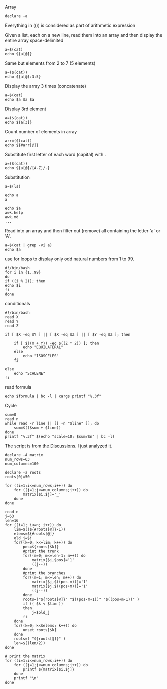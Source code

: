 Array
```
declare -a
```

Everything in (()) is considered as part of arithmetic expression


Given a list, each on a new line, read them into an array and then display the entire array space-delimited
```
a=$(cat)
echo ${a[@]}
```

Same but elements from 2 to 7 (5 elements)
```
a=($(cat))
echo ${a[@]:3:5}
```

Display the array 3 times (concatenate)
```
a=$(cat)
echo $a $a $a
```

Display 3rd element
```
a=($(cat))
echo ${a[3]}
```

Count number of elements in array
```
arr=($(cat))
echo ${#arr[@]}
```

Substitute first letter of each word (capital) with .
```
a=($(cat))
echo ${a[@]/[A-Z]/.}
```

Substitution
```
a=$(ls)

echo a
a

echo $a
awk.help
awk.md
...
```


Read into an array and then filter out (remove) all containing the letter 'a' or 'A'.
```
a=$(cat | grep -vi a)
echo $a
```

use for loops to display only odd natural numbers from 1 to 99.
```
#!/bin/bash
for i in {1..99}
do
if ((i % 2)); then
echo $i
fi
done
```

conditionals
```
#!/bin/bash
read X
read Y
read Z

if [ $X -eq $Y ] || [ $X -eq $Z ] || [ $Y -eq $Z ]; then

    if [ $((X + Y)) -eq $((Z * 2)) ]; then
        echo "EQUILATERAL"
    else
        echo "ISOSCELES"
    fi

else
    echo "SCALENE"
fi
```

read formula
```
echo $formula | bc -l | xargs printf "%.3f"
```

Cycle
```
sum=0
read n
while read -r line || [[ -n "$line" ]]; do
    sum=$(($sum + $line))
done
printf "%.3f" $(echo "scale=10; $sum/$n" | bc -l)
```

The script is from [the Discussions](https://www.hackerrank.com/challenges/fractal-trees-all/forum/comments/182305). I just analyzed it.
```
declare -A matrix
num_rows=63
num_columns=100

declare -a roots
roots[0]=50

for ((i=1;i<=num_rows;i++)) do
    for ((j=1;j<=num_columns;j++)) do
        matrix[$i,$j]='_'
    done
done

read n
j=63
len=16
for ((i=1; i<=n; i++)) do
    lim=$((${#roots[@]}-1))
    elems=${#roots[@]}
    old_j=$j
    for((k=0; k<=lim; k++)) do
        pos=${roots[$k]}
        #print the trunk
        for((m=0; m<=len-1; m++)) do
            matrix[$j,$pos]='1'
            ((j--))
        done
        #print the branches
        for((m=1; m<=len; m++)) do
            matrix[$j,$((pos-m))]='1'
            matrix[$j,$((pos+m))]='1'
            ((j--))
        done
        roots=("${roots[@]}" "$((pos-m+1))" "$((pos+m-1))" )
        if (( $k < $lim ))
        then
            j=$old_j
        fi
    done
    for((k=0; k<$elems; k++)) do
        unset roots[$k]
    done
    roots=( "${roots[@]}" )
    len=$((len/2))
done

# print the matrix
for ((i=1;i<=num_rows;i++)) do
    for ((j=1;j<=num_columns;j++)) do
        printf ${matrix[$i,$j]}
    done
    printf "\n"
done
```
